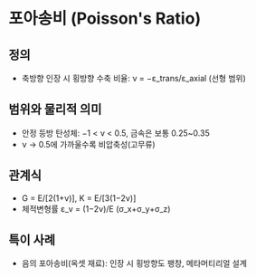# 포아송비 (Poisson's Ratio)

## 정의
- 축방향 인장 시 횡방향 수축 비율: ν = −ε_trans/ε_axial (선형 범위)

## 범위와 물리적 의미
- 안정 등방 탄성체: −1 < ν < 0.5, 금속은 보통 0.25~0.35
- ν → 0.5에 가까울수록 비압축성(고무류)

## 관계식
- G = E/[2(1+ν)],  K = E/[3(1−2ν)]
- 체적변형률 ε_v = (1−2ν)/E (σ_x+σ_y+σ_z)

## 특이 사례
- 음의 포아송비(옥셋 재료): 인장 시 횡방향도 팽창, 메타머티리얼 설계


